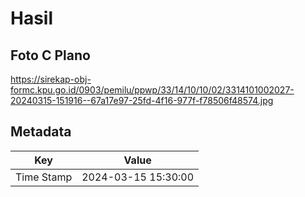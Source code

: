 # Hasil

## Foto C Plano

https://sirekap-obj-formc.kpu.go.id/0903/pemilu/ppwp/33/14/10/10/02/3314101002027-20240315-151916--67a17e97-25fd-4f16-977f-f78506f48574.jpg


## Metadata

| Key        | Value               |
| ---------- | ------------------- |
| Time Stamp | 2024-03-15 15:30:00 |



